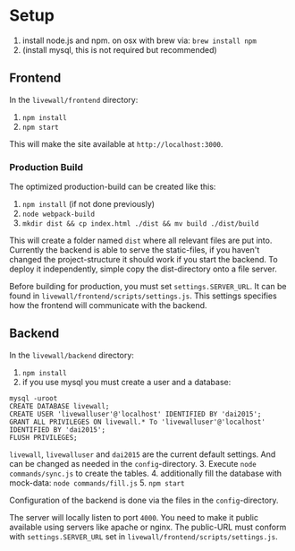 # Setup

1. install node.js and npm. on osx with brew via: `brew install npm`
2. (install mysql, this is not required but recommended)

## Frontend

In the `livewall/frontend` directory:

1. `npm install`
2. `npm start`

This will make the site available at `http://localhost:3000`.

### Production Build

The optimized production-build can be created like this:

1. `npm install` (if not done previously)
2. `node webpack-build`
2. `mkdir dist && cp index.html ./dist && mv build ./dist/build`

This will create a folder named `dist` where all relevant files are put into.
Currently the backend is able to serve the static-files, if you haven't changed the project-structure it should
work if you start the backend. To deploy it independently, simple copy the dist-directory
onto a file server.

Before building for production, you must set `settings.SERVER_URL`.
It can be found in `livewall/frontend/scripts/settings.js`.
This settings specifies how the frontend will communicate with the backend.

## Backend

In the `livewall/backend` directory:

1. `npm install`
2. if you use mysql you must create a user and a database:
```
mysql -uroot
CREATE DATABASE livewall;
CREATE USER 'livewalluser'@'localhost' IDENTIFIED BY 'dai2015';
GRANT ALL PRIVILEGES ON livewall.* To 'livewalluser'@'localhost' IDENTIFIED BY 'dai2015';
FLUSH PRIVILEGES;
```
`livewall`, `livewalluser` and `dai2015` are the current default settings.
And can be changed as needed in the `config`-directory.
3. Execute `node commands/sync.js` to create the tables.
4. additionally fill the database with mock-data: `node commands/fill.js`
5. `npm start`

Configuration of the backend is done via the files in the `config`-directory.

The server will locally listen to port `4000`. You need to make it public
available using servers like apache or nginx. The public-URL must conform with `settings.SERVER_URL`
set in `livewall/frontend/scripts/settings.js`.
